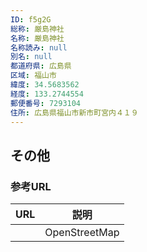 ```yaml
---
ID: f5g2G
総称: 厳島神社
名称: 厳島神社
名称読み: null
別名: null
都道府県: 広島県
区域: 福山市
緯度: 34.5683562
経度: 133.2744554
郵便番号: 7293104
住所: 広島県福山市新市町宮内４１９
---
```


## その他

### 参考URL

| URL | 説明          |
| --- | ------------- |
|     | OpenStreetMap |
